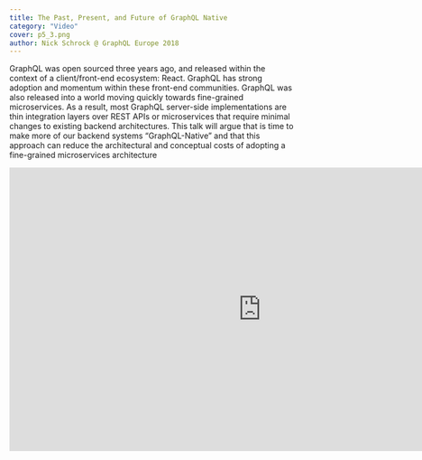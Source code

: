 ```yaml
---
title: The Past, Present, and Future of GraphQL Native
category: "Video"
cover: p5_3.png
author: Nick Schrock @ GraphQL Europe 2018
---
```


GraphQL was open sourced three years ago, and released within the context of a client/front-end ecosystem: React. GraphQL has strong adoption and momentum within these front-end communities. GraphQL was also released into a world moving quickly towards fine-grained microservices. As a result, most GraphQL server-side implementations are thin integration layers over REST APIs or microservices that require minimal changes to existing backend architectures. This talk will argue that is time to make more of our backend systems “GraphQL-Native” and that this approach can reduce the architectural and conceptual costs of adopting a fine-grained microservices architecture

<iframe width="892" height="502" src="https://www.youtube.com/embed/zMa8rfXI6MM" frameborder="0" allow="autoplay; encrypted-media" allowfullscreen></iframe>
